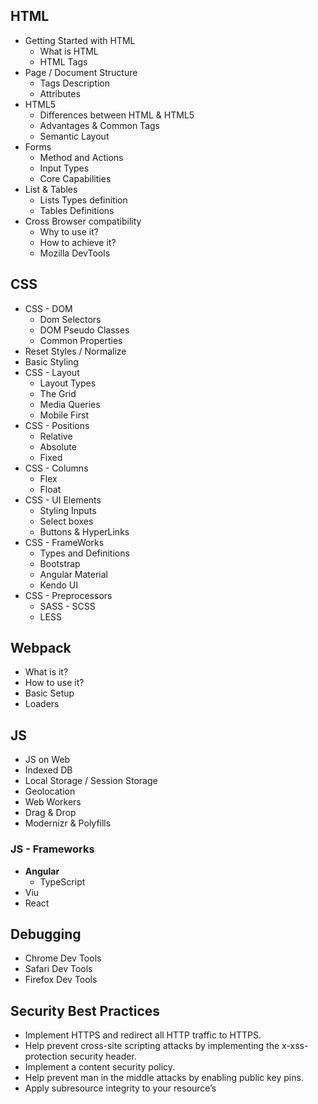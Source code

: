 
## HTML
* Getting Started with HTML
	* What is HTML
	* HTML Tags
* Page / Document Structure
	* Tags Description
	* Attributes
* HTML5
	* Differences between HTML & HTML5
	* Advantages & Common Tags
	* Semantic Layout
* Forms
	* Method and Actions
	* Input Types
	* Core Capabilities
* List & Tables
	* Lists Types definition
	* Tables Definitions
* Cross Browser compatibility
	* Why to use it?
	* How to achieve it?
	* Mozilla DevTools


## CSS

* CSS - DOM
	* Dom Selectors
	* DOM Pseudo Classes
	* Common Properties
* Reset Styles / Normalize
* Basic Styling
* CSS - Layout
	* Layout Types
	* The Grid
	* Media Queries
	* Mobile First
* CSS - Positions
	* Relative
	* Absolute
	* Fixed
* CSS - Columns
	* Flex
	* Float
* CSS - UI Elements
	* Styling Inputs
	* Select boxes
	* Buttons & HyperLinks
* CSS - FrameWorks
	* Types and Definitions
	* Bootstrap
	* Angular Material
	* Kendo UI
* CSS - Preprocessors
	* SASS - SCSS
	* LESS

## Webpack

* What is it?
* How to use it?
* Basic Setup
* Loaders

## JS
* JS on Web
* Indexed DB
* Local Storage / Session Storage
* Geolocation
* Web Workers
* Drag & Drop
* Modernizr & Polyfills



### JS - Frameworks

* **Angular**
	* TypeScript
* Viu
* React

## Debugging 
* Chrome Dev Tools
* Safari Dev Tools
* Firefox Dev Tools

## Security Best Practices
* Implement HTTPS and redirect all HTTP traffic to HTTPS.
* Help prevent cross-site scripting attacks by implementing the x-xss-protection security header.
* Implement a content security policy.
* Help prevent man in the middle attacks by enabling public key pins.
* Apply subresource integrity to your resource’s <script> or <link> elements
* Use an updated version of TLS. To learn more, read our TLS 1.2 vs TLS 1.1 article and avoid using SSL completely.
* This goes without saying, use strong passwords that employ a combination of lowercase and uppercase letters, numbers, special symbols, etc.


## Performance Optimization
// TODO
